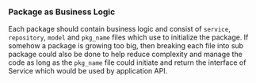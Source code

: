 ### Package as Business Logic
Each package should contain business logic and consist of 
`service`, `repository`, `model` and `pkg_name` files
which use to initialize the package. If somehow a package is growing too big, 
then breaking each file into sub package could also be done to help 
reduce complexity and manage the code as long as the `pkg_name` file could 
initiate and return the interface of Service which would be used by application API.